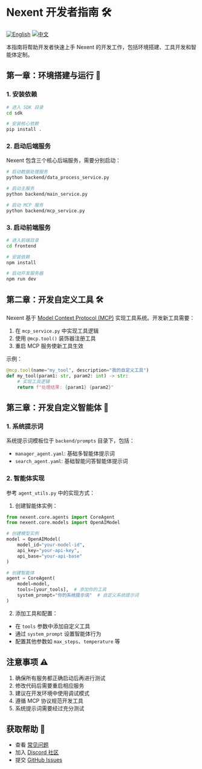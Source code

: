 # Nexent 开发者指南 🛠️

[![English](https://img.shields.io/badge/English-Guide-blue)](DEVELOPPER_NOTE.md)
[![中文](https://img.shields.io/badge/中文-指南-green)](DEVELOPPER_NOTE_CN.md)

本指南将帮助开发者快速上手 Nexent 的开发工作，包括环境搭建、工具开发和智能体定制。

## 第一章：环境搭建与运行 🚀

### 1. 安装依赖
```bash
# 进入 SDK 目录
cd sdk

# 安装核心依赖
pip install .
```

### 2. 启动后端服务
Nexent 包含三个核心后端服务，需要分别启动：

```bash
# 启动数据处理服务
python backend/data_process_service.py

# 启动主服务
python backend/main_service.py

# 启动 MCP 服务
python backend/mcp_service.py
```

### 3. 启动前端服务
```bash
# 进入前端目录
cd frontend

# 安装依赖
npm install

# 启动开发服务器
npm run dev
```

## 第二章：开发自定义工具 🛠️

Nexent 基于 [Model Context Protocol (MCP)](https://github.com/modelcontextprotocol/python-sdk) 实现工具系统。开发新工具需要：

1. 在 `mcp_service.py` 中实现工具逻辑
2. 使用 `@mcp.tool()` 装饰器注册工具
3. 重启 MCP 服务使新工具生效

示例：
```python
@mcp.tool(name="my_tool", description="我的自定义工具")
def my_tool(param1: str, param2: int) -> str:
    # 实现工具逻辑
    return f"处理结果: {param1} {param2}"
```

## 第三章：开发自定义智能体 🤖

### 1. 系统提示词
系统提示词模板位于 `backend/prompts` 目录下，包括：
- `manager_agent.yaml`: 基础多智能体提示词
- `search_agent.yaml`: 基础智能问答智能体提示词

### 2. 智能体实现
参考 `agent_utils.py` 中的实现方式：

1. 创建智能体实例：
```python
from nexent.core.agents import CoreAgent
from nexent.core.models import OpenAIModel

# 创建模型实例
model = OpenAIModel(
    model_id="your-model-id",
    api_key="your-api-key",
    api_base="your-api-base"
)

# 创建智能体
agent = CoreAgent(
    model=model,
    tools=[your_tools],  # 添加你的工具
    system_prompt="你的系统提示词"  # 自定义系统提示词
)
```

2. 添加工具和配置：
- 在 `tools` 参数中添加自定义工具
- 通过 `system_prompt` 设置智能体行为
- 配置其他参数如 `max_steps`、`temperature` 等

## 注意事项 ⚠️

1. 确保所有服务都正确启动后再进行测试
2. 修改代码后需要重启相应服务
3. 建议在开发环境中使用调试模式
4. 遵循 MCP 协议规范开发工具
5. 系统提示词需要经过充分测试

## 获取帮助 💬

- 查看 [常见问题](FAQ_CN.md)
- 加入 [Discord 社区](https://discord.gg/tb5H3S3wyv)
- 提交 [GitHub Issues](https://github.com/nexent-hub/nexent/issues)
